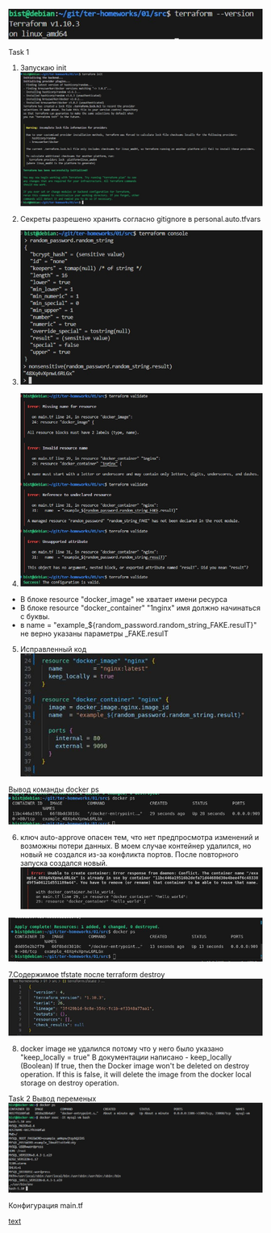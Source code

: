 ![alt text](0.t-version.jpg)

Task 1
1. Запускаю init
![alt text](<1.1 t-init.jpg>)

2. Секреты разрешено хранить согласно gitignore в personal.auto.tfvars
3. ![alt text](<1.3. rando,_pass.jpg>)
4. ![alt text](<1.4 errors.jpg>)

- В блоке resource "docker_image" не хватает имени ресурса
- В блоке resource "docker_container" "1nginx" имя должно начинаться с буквы.
- в name  = "example_${random_password.random_string_FAKE.resulT}" не верно указаны параметры _FAKE.resulT
5. Исправленный код
 ![alt text](<1.5 new-code.jpg>)

 Вывод команды docker ps
 ![alt text](1.5docker-ps.jpg)

 6. ключ auto-approve опасен тем, что нет предпросмотра изменений и возможны потери данных. В моем случае контейнер удалился, но новый не создался из-за конфликта портов. После повторного запуска создался новый.
 ![alt text](<1.6 unable-to-create.jpg>)

 ![alt text](<1.6 new-auto-aprove.jpg>)

 7.Содержимое tfstate после terraform destroy
 ![alt text](<1.7 tf-state.jpg>)

 8. docker image не удалился потому что у него было указано  "keep_locally = true"
 В документации написано - keep_locally (Boolean) If true, then the Docker image won't be deleted on destroy operation. If this is false, it will delete the image from the docker local storage on destroy operation.

 Task 2
 Вывод переменых
 ![alt text](<2.1 env.jpg>)

 Конфигурация main.tf

 [text](main.tf)